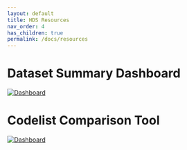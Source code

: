 ```yaml
---
layout: default
title: HDS Resources
nav_order: 4
has_children: true
permalink: /docs/resources
---
```


# Dataset Summary Dashboard

[![Dashboard](https://fionnachalmers.github.io/BHF-DSC-HDS-documentation/assets/images/dashboard.png)](https://bhfdatasciencecentre.org/dashboard/)


# Codelist Comparison Tool

<a href="http://example.com" target="_blank">
  <img src="https://fionnachalmers.github.io/BHF-DSC-HDS-documentation/assets/images/dashboard.png" alt="Dashboard">
</a>
